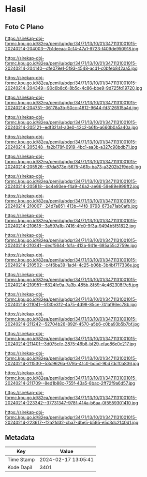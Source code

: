 # Hasil

## Foto C Plano

https://sirekap-obj-formc.kpu.go.id/82ea/pemilu/pdpr/34/71/13/10/01/3471131001015-20240214-204003--7b1deeaa-0c14-47a1-9723-f409de950918.jpg

https://sirekap-obj-formc.kpu.go.id/82ea/pemilu/pdpr/34/71/13/10/01/3471131001015-20240214-204140--dfe079e1-5f93-4548-acd1-c0bfeb842aa5.jpg

https://sirekap-obj-formc.kpu.go.id/82ea/pemilu/pdpr/34/71/13/10/01/3471131001015-20240214-204349--90c6b8c6-8b5c-4c86-bbe9-9d725fd19720.jpg

https://sirekap-obj-formc.kpu.go.id/82ea/pemilu/pdpr/34/71/13/10/01/3471131001015-20240214-204751--06178a3b-50cc-4812-9644-fd3126515a4d.jpg

https://sirekap-obj-formc.kpu.go.id/82ea/pemilu/pdpr/34/71/13/10/01/3471131001015-20240214-205121--edf321a1-a3e0-42c2-b6fb-a660b0a5a40a.jpg

https://sirekap-obj-formc.kpu.go.id/82ea/pemilu/pdpr/34/71/13/10/01/3471131001015-20240214-205348--fa2b178f-6919-4bc1-aa3b-a327c98bdb71.jpg

https://sirekap-obj-formc.kpu.go.id/82ea/pemilu/pdpr/34/71/13/10/01/3471131001015-20240214-205526--67da873e-5675-461b-ba73-a3202b2f9de0.jpg

https://sirekap-obj-formc.kpu.go.id/82ea/pemilu/pdpr/34/71/13/10/01/3471131001015-20240214-205818--bc4e93ee-f4a9-46a2-ae66-59e89e999ff2.jpg

https://sirekap-obj-formc.kpu.go.id/82ea/pemilu/pdpr/34/71/13/10/01/3471131001015-20240214-210007--24d7a851-413b-44f8-9798-673e71ab0afb.jpg

https://sirekap-obj-formc.kpu.go.id/82ea/pemilu/pdpr/34/71/13/10/01/3471131001015-20240214-210618--3a597a1b-7416-4fc0-9f3a-9494b5f51822.jpg

https://sirekap-obj-formc.kpu.go.id/82ea/pemilu/pdpr/34/71/13/10/01/3471131001015-20240214-210341--decf5644-fd1a-412a-941e-685a55c2759e.jpg

https://sirekap-obj-formc.kpu.go.id/82ea/pemilu/pdpr/34/71/13/10/01/3471131001015-20240214-210502--c4f6ba39-1ad4-4c25-b06b-3b4bf717336e.jpg

https://sirekap-obj-formc.kpu.go.id/82ea/pemilu/pdpr/34/71/13/10/01/3471131001015-20240214-210951--6324fe9a-7a3b-485b-8f59-4c462308f7c5.jpg

https://sirekap-obj-formc.kpu.go.id/82ea/pemilu/pdpr/34/71/13/10/01/3471131001015-20240214-211041--5130e312-4a75-4d98-85ce-741af96ec78b.jpg

https://sirekap-obj-formc.kpu.go.id/82ea/pemilu/pdpr/34/71/13/10/01/3471131001015-20240214-211242--52704b26-892f-4570-a5b6-c0ba93b5b7bf.jpg

https://sirekap-obj-formc.kpu.go.id/82ea/pemilu/pdpr/34/71/13/10/01/3471131001015-20240214-211401--3d075cfe-2875-46b8-bf29-efae86e0c217.jpg

https://sirekap-obj-formc.kpu.go.id/82ea/pemilu/pdpr/34/71/13/10/01/3471131001015-20240214-211530--53c9626a-079a-41c0-bc5d-9bd7dcf0a836.jpg

https://sirekap-obj-formc.kpu.go.id/82ea/pemilu/pdpr/34/71/13/10/01/3471131001015-20240214-211709--8ed1b88c-755f-43a5-8bac-2ff72f9a6d57.jpg

https://sirekap-obj-formc.kpu.go.id/82ea/pemilu/pdpr/34/71/13/10/01/3471131001015-20240214-223342--37731347-978f-414a-b6aa-0f5559301410.jpg

https://sirekap-obj-formc.kpu.go.id/82ea/pemilu/pdpr/34/71/13/10/01/3471131001015-20240214-223617--f2a2fd32-cba7-4be5-b595-e5c3dc2140d1.jpg


## Metadata

| Key        | Value               |
| ---------- | ------------------- |
| Time Stamp | 2024-02-17 13:05:41 |
| Kode Dapil | 3401                |



